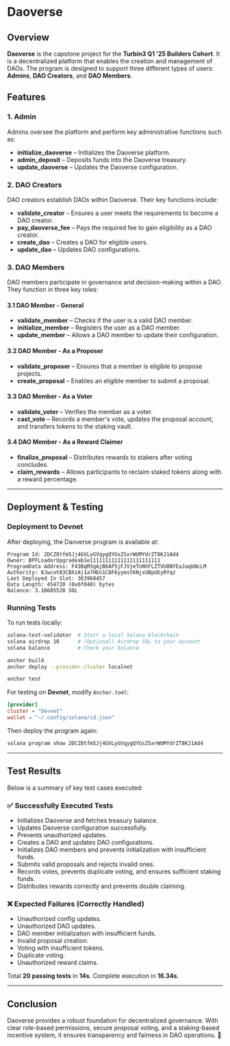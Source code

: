 # Daoverse

## Overview
**Daoverse** is the capstone project for the **Turbin3 Q1 '25 Builders Cohort**. It is a decentralized platform that enables the creation and management of DAOs. The program is designed to support three different types of users: **Admins**, **DAO Creators**, and **DAO Members**.

## Features
### 1. Admin
Admins oversee the platform and perform key administrative functions such as:
- **initialize_daoverse** – Initializes the Daoverse platform.
- **admin_deposit** – Deposits funds into the Daoverse treasury.
- **update_daoverse** – Updates the Daoverse configuration.

### 2. DAO Creators
DAO creators establish DAOs within Daoverse. Their key functions include:
- **validate_creator** – Ensures a user meets the requirements to become a DAO creator.
- **pay_daoverse_fee** – Pays the required fee to gain eligibility as a DAO creator.
- **create_dao** – Creates a DAO for eligible users.
- **update_dao** – Updates DAO configurations.

### 3. DAO Members
DAO members participate in governance and decision-making within a DAO. They function in three key roles:

#### 3.1 DAO Member - General
- **validate_member** – Checks if the user is a valid DAO member.
- **initialize_member** – Registers the user as a DAO member.
- **update_member** – Allows a DAO member to update their configuration.

#### 3.2 DAO Member - As a Proposer
- **validate_proposer** – Ensures that a member is eligible to propose projects.
- **create_proposal** – Enables an eligible member to submit a proposal.

#### 3.3 DAO Member - As a Voter
- **validate_voter** – Verifies the member as a voter.
- **cast_vote** – Records a member's vote, updates the proposal account, and transfers tokens to the staking vault.

#### 3.4 DAO Member - As a Reward Claimer
- **finalize_proposal** – Distributes rewards to stakers after voting concludes.
- **claim_rewards** – Allows participants to reclaim staked tokens along with a reward percentage.

---

## Deployment & Testing

### Deployment to Devnet
After deploying, the Daoverse program is available at:
```
Program Id: 2DCZ8tfm5Jj4GVLyGVqygQYGsZSxrWUMYdrZT8KJ1Ad4
Owner: BPFLoaderUpgradeab1e11111111111111111111111
ProgramData Address: F43BqM3gAjB6AF5jFJVjeTnNhFLZTVU8NYEaJaqbNcLM
Authority: 8Jwcot83CBXzAj1a7HEn1C8F6yymstKNjxUBpUEyRYqz
Last Deployed In Slot: 363968457
Data Length: 454720 (0x6f040) bytes
Balance: 3.16605528 SOL
```

### Running Tests
To run tests locally:
```sh
solana-test-validator  # Start a local Solana blockchain
solana airdrop 10      # (Optional) Airdrop SOL to your account
solana balance         # Check your balance

anchor build
anchor deploy --provider.cluster localnet

anchor test
```
For testing on **Devnet**, modify `Anchor.toml`:
```toml
[provider]
cluster = "Devnet"
wallet = "~/.config/solana/id.json"
```
Then deploy the program again:
```sh
solana program show 2DCZ8tfm5Jj4GVLyGVqygQYGsZSxrWUMYdrZT8KJ1Ad4
```

---

## Test Results
Below is a summary of key test cases executed:

### ✅ Successfully Executed Tests
- Initializes Daoverse and fetches treasury balance.
- Updates Daoverse configuration successfully.
- Prevents unauthorized updates.
- Creates a DAO and updates DAO configurations.
- Initializes DAO members and prevents initialization with insufficient funds.
- Submits valid proposals and rejects invalid ones.
- Records votes, prevents duplicate voting, and ensures sufficient staking funds.
- Distributes rewards correctly and prevents double claiming.

### ❌ Expected Failures (Correctly Handled)
- Unauthorized config updates.
- Unauthorized DAO updates.
- DAO member initialization with insufficient funds.
- Invalid proposal creation.
- Voting with insufficient tokens.
- Duplicate voting.
- Unauthorized reward claims.

Total **20 passing tests** in **14s**. Complete execution in **16.34s**.

---

## Conclusion
Daoverse provides a robust foundation for decentralized governance. With clear role-based permissions, secure proposal voting, and a staking-based incentive system, it ensures transparency and fairness in DAO operations. 🚀

